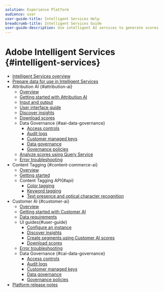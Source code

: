 ```yaml
---
solution: Experience Platform
audience: user
user-guide-title: Intelligent Services Help
breadcrumb-title: Intelligent Services Guide
user-guide-description: Use intelligent AI services to generate scores, discover insights, and create segments from your marketing events data.
---
```


# Adobe Intelligent Services {#intelligent-services}

- [Intelligent Services overview](home.md)
- [Prepare data for use in Intelligent Services](data-preparation.md)
- Attribution AI {#attribution-ai}
  - [Overview](attribution-ai/overview.md)
  - [Getting started with Attribution AI](attribution-ai/getting-started.md)
  - [Input and output](attribution-ai/input-output.md)
  - [User interface guide](attribution-ai/user-guide.md)
  - [Discover insights](attribution-ai/discover-insights.md)
  - [Download scores](attribution-ai/download-scores.md)
  - Data Governance {#aai-data-governance}
    - [Access controls](attribution-ai/aai-data-governance/access-controls.md)
    - [Audit logs](attribution-ai/aai-data-governance/audit-logs.md)
    - [Customer managed keys](attribution-ai/aai-data-governance/customer-managed-keys.md)
    - [Data governance](attribution-ai/aai-data-governance/data-governance.md)
    - [Governance policies](attribution-ai/aai-data-governance/governance-policies.md)
  - [Analyze scores using Query Service](attribution-ai/aai-query-service.md)
  - [Error troubleshooting](attribution-ai/troubleshooting.md)
- Content Tagging {#content-commerce-ai}
  - [Overview](content-commerce-ai/overview.md)
  - [Getting started](content-commerce-ai/getting-started.md)
  - Content Tagging API{#api}
    - [Color tagging](content-commerce-ai/api/color-tagging.md)
    - [Keyword tagging](content-commerce-ai/api/keyword-tagging.md)
    - [Text presence and optical character recognition](content-commerce-ai/api/optical-character-recognition.md)
- Customer AI {#customer-ai}
  - [Overview](customer-ai/overview.md)
  - [Getting started with Customer AI](customer-ai/getting-started.md)
  - [Data requirements](customer-ai/data-requirements.md)
  - UI guides{#user-guide}
    - [Configure an instance](customer-ai/user-guide/configure.md)
    - [Discover insights](customer-ai/user-guide/discover-insights.md)
    - [Create segments using Customer AI scores](customer-ai/user-guide/create-segment.md)
    - [Download scores](customer-ai/user-guide/download-scores.md)
  - [Error troubleshooting](customer-ai/troubleshooting.md) 
  - Data Governance {#cai-data-governance}
    - [Access controls](customer-ai/cai-data-governance/access-controls.md)
    - [Audit logs](customer-ai/cai-data-governance/audit-logs.md)
    - [Customer managed keys](customer-ai/cai-data-governance/customer-managed-keys.md)
    - [Data governance](customer-ai/cai-data-governance/data-governance.md)
    - [Governance policies](customer-ai/cai-data-governance/governance-policies.md)
- [Platform release notes](https://www.adobe.com/go/platform-release-notes-en)
